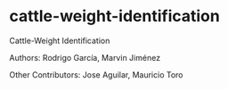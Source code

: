 # cattle-weight-identification
Cattle-Weight Identification

Authors: Rodrigo García, Marvin Jiménez

Other Contributors: Jose Aguilar, Mauricio Toro
